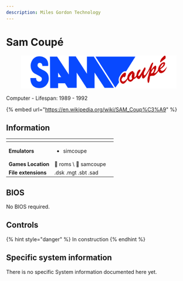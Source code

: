 ```yaml
---
description: Miles Gordon Technology
---
```


# Sam Coupé

<div align="left">

<figure><img src="https://raw.githubusercontent.com/fabricecaruso/es-theme-carbon/52ff37c9e265587d006945a2ba695b5a962b3a3d/art/logos/samcoupe.svg" alt=""><figcaption></figcaption></figure>

</div>

Computer - Lifespan: 1989 - 1992

{% embed url="https://en.wikipedia.org/wiki/SAM_Coup%C3%A9" %}

## Information

<table data-header-hidden><thead><tr><th></th><th></th><th data-hidden></th></tr></thead><tbody><tr><td><strong>Emulators</strong></td><td><ul><li>simcoupe</li></ul></td><td></td></tr><tr><td><strong>Games Location</strong></td><td><span data-gb-custom-inline data-tag="emoji" data-code="1f4c1">📁</span> roms \ <span data-gb-custom-inline data-tag="emoji" data-code="1f4c2">📂</span> samcoupe</td><td></td></tr><tr><td><strong>File extensions</strong></td><td>.dsk .mgt .sbt .sad</td><td></td></tr></tbody></table>

## BIOS

No BIOS required.

## Controls

{% hint style="danger" %}
In construction
{% endhint %}

## Specific system information

There is no specific System information documented here yet.
